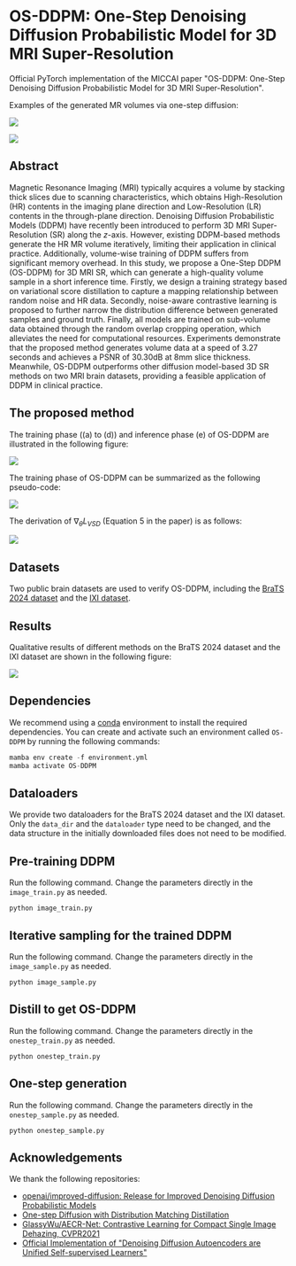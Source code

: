 # OS-DDPM: One-Step Denoising Diffusion Probabilistic Model for 3D MRI Super-Resolution

Official PyTorch implementation of the MICCAI paper "OS-DDPM: One-Step Denoising Diffusion Probabilistic Model for 3D MRI Super-Resolution". 

Examples of the generated MR volumes via one-step diffusion:

![](C:\Users\yanyanghui\Desktop\one-step-diffusion\OS-DDPM\figs\BraTS2024.gif) 

![](C:\Users\yanyanghui\Desktop\one-step-diffusion\OS-DDPM\figs\IXI.gif)

## Abstract

Magnetic Resonance Imaging (MRI) typically acquires a volume by stacking thick slices due to scanning characteristics, which obtains High-Resolution (HR) contents in the imaging plane direction and Low-Resolution (LR) contents in the through-plane direction. Denoising Diffusion Probabilistic Models (DDPM) have recently been introduced to perform 3D MRI Super-Resolution (SR) along the $z$-axis. However, existing DDPM-based methods generate the HR MR volume iteratively, limiting their application in clinical practice. Additionally, volume-wise training of DDPM suffers from significant memory overhead. In this study, we propose a One-Step DDPM (OS-DDPM) for 3D MRI SR, which can generate a high-quality volume sample in a short inference time. Firstly, we design a training strategy based on variational score distillation to capture a mapping relationship between random noise and HR data. Secondly, noise-aware contrastive learning is proposed to further narrow the distribution difference between generated samples and ground truth. Finally, all models are trained on sub-volume data obtained through the random overlap cropping operation, which alleviates the need for computational resources. Experiments demonstrate that the proposed method generates volume data at a speed of 3.27 seconds and achieves a PSNR of 30.30dB at 8mm slice thickness. Meanwhile, OS-DDPM outperforms other diffusion model-based 3D SR methods on two MRI brain datasets, providing a feasible application of DDPM in clinical practice.

## The proposed method

The training phase ((a) to (d)) and inference phase (e) of OS-DDPM are illustrated in the following figure:

![](C:\Users\yanyanghui\Desktop\one-step-diffusion\OS-DDPM\figs\Framework.png)

The training phase of OS-DDPM can be summarized as the following pseudo-code:

![](C:\Users\yanyanghui\Desktop\one-step-diffusion\OS-DDPM\figs\Algorithm.png)

The derivation of $\nabla_{\theta}L_{VSD}$ (Equation 5 in the paper) is as follows:

![](C:\Users\yanyanghui\Desktop\one-step-diffusion\OS-DDPM\figs\derivation.png)

## Datasets

Two public brain datasets are used to verify OS-DDPM, including the [BraTS 2024 dataset](https://www.synapse.org/Synapse:syn53708249/wiki/626323) and the [IXI dataset](https://brain-development.org/ixi-dataset/). 

## Results

Qualitative results of different methods on the BraTS 2024 dataset and the IXI dataset are shown in the following figure: 

![](C:\Users\yanyanghui\Desktop\one-step-diffusion\OS-DDPM\figs\results.png)

## Dependencies

We recommend using a [conda](https://github.com/conda-forge/miniforge#mambaforge) environment to install the required dependencies. You can create and activate such an environment called `OS-DDPM` by running the following commands:

```python
mamba env create -f environment.yml
mamba activate OS-DDPM
```

## Dataloaders

We provide two dataloaders for the BraTS 2024 dataset and the IXI dataset. Only the `data_dir` and the `dataloader` type need to be changed, and the data structure in the initially downloaded files does not need to be modified.

## Pre-training DDPM 

Run the following command. Change the parameters directly in the `image_train.py` as needed.

```
python image_train.py
```

## Iterative sampling for the trained DDPM

Run the following command. Change the parameters directly in the `image_sample.py` as needed.

```
python image_sample.py
```

## Distill to get OS-DDPM

Run the following command. Change the parameters directly in the `onestep_train.py` as needed.

```
python onestep_train.py
```

## One-step generation

Run the following command. Change the parameters directly in the `onestep_sample.py` as needed.

```
python onestep_sample.py
```

## Acknowledgements

We thank the following repositories:

- [openai/improved-diffusion: Release for Improved Denoising Diffusion Probabilistic Models](https://github.com/openai/improved-diffusion)
- [One-step Diffusion with Distribution Matching Distillation](https://tianweiy.github.io/dmd/)
- [GlassyWu/AECR-Net: Contrastive Learning for Compact Single Image Dehazing, CVPR2021](https://github.com/GlassyWu/AECR-Net)
- [Official Implementation of "Denoising Diffusion Autoencoders are Unified Self-supervised Learners"](https://github.com/FutureXiang/ddae)